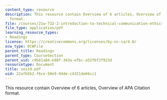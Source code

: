 ```yaml
---
content_type: resource
description: This resource contain Overview of 6 articles, Overview of APA Citation
  format.
file: /courses/21w-732-2-introduction-to-technical-communication-ethics-in-science-and-technology-fall-2006/22afb5b2f6ce50e994dec4321de66cc1_ses10.pdf
file_type: application/pdf
learning_resource_types:
- Readings
license: https://creativecommons.org/licenses/by-nc-sa/4.0/
ocw_type: OCWFile
parent_title: Readings
parent_type: CourseSection
parent_uid: c9b81a04-e98f-343a-efbc-a52f6f2f923d
resourcetype: Document
title: ses10.pdf
uid: 22afb5b2-f6ce-50e9-94de-c4321de66cc1
---
```

This resource contain Overview of 6 articles, Overview of APA Citation format.